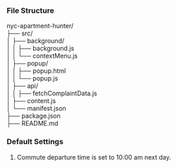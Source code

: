 ### File Structure
nyc-apartment-hunter/  
├── src/  
│   ├── background/  
│   │   ├── background.js   
│   │   └── contextMenu.js  
│   ├── popup/  
│   │   ├── popup.html  
│   │   └── popup.js  
│   ├── api/  
│   │   ├── fetchComplaintData.js  
│   ├── content.js  
│   └── manifest.json  
├── package.json  
├── README.md  

### Default Settings
1. Commute departure time is set to 10:00 am next day. 
